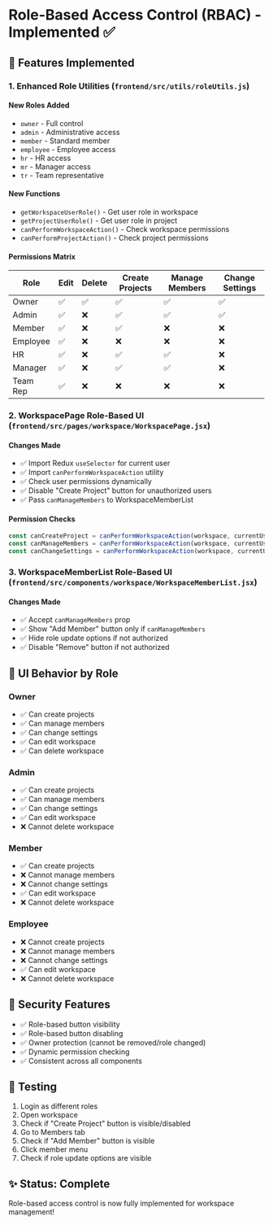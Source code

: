 # Role-Based Access Control (RBAC) - Implemented ✅

## 🎯 Features Implemented

### 1. **Enhanced Role Utilities** (`frontend/src/utils/roleUtils.js`)

#### New Roles Added
- `owner` - Full control
- `admin` - Administrative access
- `member` - Standard member
- `employee` - Employee access
- `hr` - HR access
- `mr` - Manager access
- `tr` - Team representative

#### New Functions
- `getWorkspaceUserRole()` - Get user role in workspace
- `getProjectUserRole()` - Get user role in project
- `canPerformWorkspaceAction()` - Check workspace permissions
- `canPerformProjectAction()` - Check project permissions

#### Permissions Matrix

| Role | Edit | Delete | Create Projects | Manage Members | Change Settings |
|------|------|--------|-----------------|----------------|-----------------|
| Owner | ✅ | ✅ | ✅ | ✅ | ✅ |
| Admin | ✅ | ❌ | ✅ | ✅ | ✅ |
| Member | ✅ | ❌ | ✅ | ❌ | ❌ |
| Employee | ✅ | ❌ | ❌ | ❌ | ❌ |
| HR | ✅ | ❌ | ✅ | ✅ | ❌ |
| Manager | ✅ | ❌ | ✅ | ✅ | ❌ |
| Team Rep | ✅ | ❌ | ❌ | ❌ | ❌ |

### 2. **WorkspacePage Role-Based UI** (`frontend/src/pages/workspace/WorkspacePage.jsx`)

#### Changes Made
- ✅ Import Redux `useSelector` for current user
- ✅ Import `canPerformWorkspaceAction` utility
- ✅ Check user permissions dynamically
- ✅ Disable "Create Project" button for unauthorized users
- ✅ Pass `canManageMembers` to WorkspaceMemberList

#### Permission Checks
```javascript
const canCreateProject = canPerformWorkspaceAction(workspace, currentUser, 'canCreateProjects');
const canManageMembers = canPerformWorkspaceAction(workspace, currentUser, 'canManageMembers');
const canChangeSettings = canPerformWorkspaceAction(workspace, currentUser, 'canChangeSettings');
```

### 3. **WorkspaceMemberList Role-Based UI** (`frontend/src/components/workspace/WorkspaceMemberList.jsx`)

#### Changes Made
- ✅ Accept `canManageMembers` prop
- ✅ Show "Add Member" button only if `canManageMembers`
- ✅ Hide role update options if not authorized
- ✅ Disable "Remove" button if not authorized

## 🎨 UI Behavior by Role

### Owner
- ✅ Can create projects
- ✅ Can manage members
- ✅ Can change settings
- ✅ Can edit workspace
- ✅ Can delete workspace

### Admin
- ✅ Can create projects
- ✅ Can manage members
- ✅ Can change settings
- ✅ Can edit workspace
- ❌ Cannot delete workspace

### Member
- ✅ Can create projects
- ❌ Cannot manage members
- ❌ Cannot change settings
- ✅ Can edit workspace
- ❌ Cannot delete workspace

### Employee
- ❌ Cannot create projects
- ❌ Cannot manage members
- ❌ Cannot change settings
- ✅ Can edit workspace
- ❌ Cannot delete workspace

## 🔐 Security Features

- ✅ Role-based button visibility
- ✅ Role-based button disabling
- ✅ Owner protection (cannot be removed/role changed)
- ✅ Dynamic permission checking
- ✅ Consistent across all components

## 🧪 Testing

1. Login as different roles
2. Open workspace
3. Check if "Create Project" button is visible/disabled
4. Go to Members tab
5. Check if "Add Member" button is visible
6. Click member menu
7. Check if role update options are visible

## ✨ Status: Complete

Role-based access control is now fully implemented for workspace management!

